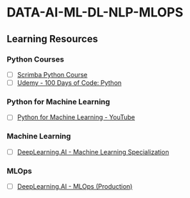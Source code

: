 # DATA-AI-ML-DL-NLP-MLOPS
## Learning Resources

### Python Courses
- [ ] <a href="https://v2.scrimba.com/learn-python-c03" target="_blank">Scrimba Python Course</a>
- [ ] <a href="https://www.udemy.com/course/100-days-of-code/" target="_blank">Udemy - 100 Days of Code: Python</a>

### Python for Machine Learning
- [ ] <a href="https://www.youtube.com/watch?v=OGxgnH8y2NM&list=PLQVvvaa0QuDfKTOs3Keq_kaG2P55YRn5v" target="_blank">Python for Machine Learning - YouTube</a>

### Machine Learning
- [ ] <a href="https://www.coursera.org/specializations/machine-learning-introduction" target="_blank">DeepLearning.AI - Machine Learning Specialization</a>

### MLOps
- [ ] <a href="https://www.coursera.org/learn/introduction-to-machine-learning-in-production" target="_blank">DeepLearning.AI - MLOps (Production)</a>
